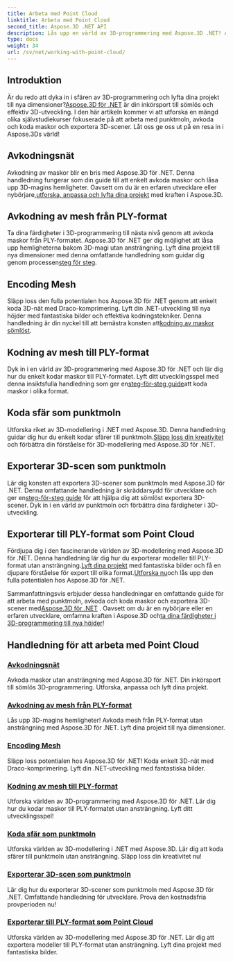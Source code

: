 ```yaml
---
title: Arbeta med Point Cloud
linktitle: Arbeta med Point Cloud
second_title: Aspose.3D .NET API
description: Lås upp en värld av 3D-programmering med Aspose.3D .NET! Avkoda/koda maskor utan ansträngning, exportera 3D-scener och mer. Lyft dina projekt med fantastiska bilder.
type: docs
weight: 34
url: /sv/net/working-with-point-cloud/
---
```


## Introduktion

 Är du redo att dyka in i sfären av 3D-programmering och lyfta dina projekt till nya dimensioner?[Aspose.3D för .NET](#working-with-point-cloud-tutorials) är din inkörsport till sömlös och effektiv 3D-utveckling. I den här artikeln kommer vi att utforska en mängd olika självstudiekurser fokuserade på att arbeta med punktmoln, avkoda och koda maskor och exportera 3D-scener. Låt oss ge oss ut på en resa in i Aspose.3Ds värld!

## Avkodningsnät

 Avkodning av maskor blir en bris med Aspose.3D för .NET. Denna handledning fungerar som din guide till att enkelt avkoda maskor och låsa upp 3D-magins hemligheter. Oavsett om du är en erfaren utvecklare eller nybörjare,[utforska, anpassa och lyfta dina projekt](./decode-mesh/) med kraften i Aspose.3D.

## Avkodning av mesh från PLY-format

 Ta dina färdigheter i 3D-programmering till nästa nivå genom att avkoda maskor från PLY-formatet. Aspose.3D för .NET ger dig möjlighet att låsa upp hemligheterna bakom 3D-magi utan ansträngning. Lyft dina projekt till nya dimensioner med denna omfattande handledning som guidar dig genom processen[steg för steg](./decode-mesh-ply-format/).

## Encoding Mesh

 Släpp loss den fulla potentialen hos Aspose.3D för .NET genom att enkelt koda 3D-nät med Draco-komprimering. Lyft din .NET-utveckling till nya höjder med fantastiska bilder och effektiva kodningstekniker. Denna handledning är din nyckel till att bemästra konsten att[kodning av maskor sömlöst](./encode-mesh/).

## Kodning av mesh till PLY-format

 Dyk in i en värld av 3D-programmering med Aspose.3D för .NET och lär dig hur du enkelt kodar maskor till PLY-formatet. Lyft ditt utvecklingsspel med denna insiktsfulla handledning som ger en[steg-för-steg guide](./encode-mesh-ply-format/)att koda maskor i olika format.

## Koda sfär som punktmoln

 Utforska riket av 3D-modellering i .NET med Aspose.3D. Denna handledning guidar dig hur du enkelt kodar sfärer till punktmoln.[Släpp loss din kreativitet](./encode-sphere-as-point-cloud/) och förbättra din förståelse för 3D-modellering med Aspose.3D för .NET.

## Exporterar 3D-scen som punktmoln

 Lär dig konsten att exportera 3D-scener som punktmoln med Aspose.3D för .NET. Denna omfattande handledning är skräddarsydd för utvecklare och ger en[steg-för-steg guide](./export-3d-scene-point-cloud/) för att hjälpa dig att sömlöst exportera 3D-scener. Dyk in i en värld av punktmoln och förbättra dina färdigheter i 3D-utveckling.

## Exporterar till PLY-format som Point Cloud

 Fördjupa dig i den fascinerande världen av 3D-modellering med Aspose.3D för .NET. Denna handledning lär dig hur du exporterar modeller till PLY-format utan ansträngning.[Lyft dina projekt](./export-to-ply-point-cloud/) med fantastiska bilder och få en djupare förståelse för export till olika format.[Utforska nu](./export-to-ply-point-cloud/)och lås upp den fulla potentialen hos Aspose.3D för .NET.

 Sammanfattningsvis erbjuder dessa handledningar en omfattande guide för att arbeta med punktmoln, avkoda och koda maskor och exportera 3D-scener med[Aspose.3D för .NET](#working-with-point-cloud-tutorials) . Oavsett om du är en nybörjare eller en erfaren utvecklare, omfamna kraften i Aspose.3D och[ta dina färdigheter i 3D-programmering till nya höjder](#working-with-point-cloud-tutorials)!
## Handledning för att arbeta med Point Cloud
### [Avkodningsnät](./decode-mesh/)
Avkoda maskor utan ansträngning med Aspose.3D för .NET. Din inkörsport till sömlös 3D-programmering. Utforska, anpassa och lyft dina projekt.
### [Avkodning av mesh från PLY-format](./decode-mesh-ply-format/)
Lås upp 3D-magins hemligheter! Avkoda mesh från PLY-format utan ansträngning med Aspose.3D för .NET. Lyft dina projekt till nya dimensioner.
### [Encoding Mesh](./encode-mesh/)
Släpp loss potentialen hos Aspose.3D för .NET! Koda enkelt 3D-nät med Draco-komprimering. Lyft din .NET-utveckling med fantastiska bilder.
### [Kodning av mesh till PLY-format](./encode-mesh-ply-format/)
Utforska världen av 3D-programmering med Aspose.3D för .NET. Lär dig hur du kodar maskor till PLY-formatet utan ansträngning. Lyft ditt utvecklingsspel!
### [Koda sfär som punktmoln](./encode-sphere-as-point-cloud/)
Utforska världen av 3D-modellering i .NET med Aspose.3D. Lär dig att koda sfärer till punktmoln utan ansträngning. Släpp loss din kreativitet nu!
### [Exporterar 3D-scen som punktmoln](./export-3d-scene-point-cloud/)
Lär dig hur du exporterar 3D-scener som punktmoln med Aspose.3D för .NET. Omfattande handledning för utvecklare. Prova den kostnadsfria provperioden nu!
### [Exporterar till PLY-format som Point Cloud](./export-to-ply-point-cloud/)
Utforska världen av 3D-modellering med Aspose.3D för .NET. Lär dig att exportera modeller till PLY-format utan ansträngning. Lyft dina projekt med fantastiska bilder.